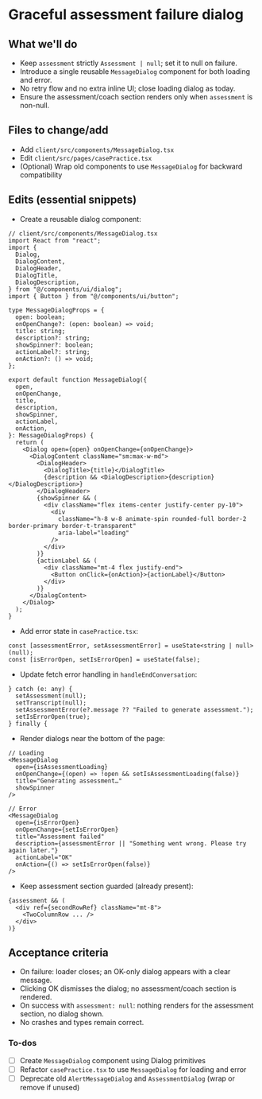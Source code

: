<!-- e9edbe87-5a80-4d12-9702-dca1cc26699c fd516611-40d2-4783-b7fe-3af580b6fad5 -->
# Graceful assessment failure dialog

## What we'll do

- Keep `assessment` strictly `Assessment | null`; set it to null on failure.
- Introduce a single reusable `MessageDialog` component for both loading and error.
- No retry flow and no extra inline UI; close loading dialog as today.
- Ensure the assessment/coach section renders only when `assessment` is non-null.

## Files to change/add

- Add `client/src/components/MessageDialog.tsx`
- Edit `client/src/pages/casePractice.tsx`
- (Optional) Wrap old components to use `MessageDialog` for backward compatibility

## Edits (essential snippets)

- Create a reusable dialog component:
```tsx
// client/src/components/MessageDialog.tsx
import React from "react";
import {
  Dialog,
  DialogContent,
  DialogHeader,
  DialogTitle,
  DialogDescription,
} from "@/components/ui/dialog";
import { Button } from "@/components/ui/button";

type MessageDialogProps = {
  open: boolean;
  onOpenChange?: (open: boolean) => void;
  title: string;
  description?: string;
  showSpinner?: boolean;
  actionLabel?: string;
  onAction?: () => void;
};

export default function MessageDialog({
  open,
  onOpenChange,
  title,
  description,
  showSpinner,
  actionLabel,
  onAction,
}: MessageDialogProps) {
  return (
    <Dialog open={open} onOpenChange={onOpenChange}>
      <DialogContent className="sm:max-w-md">
        <DialogHeader>
          <DialogTitle>{title}</DialogTitle>
          {description && <DialogDescription>{description}</DialogDescription>}
        </DialogHeader>
        {showSpinner && (
          <div className="flex items-center justify-center py-10">
            <div
              className="h-8 w-8 animate-spin rounded-full border-2 border-primary border-t-transparent"
              aria-label="loading"
            />
          </div>
        )}
        {actionLabel && (
          <div className="mt-4 flex justify-end">
            <Button onClick={onAction}>{actionLabel}</Button>
          </div>
        )}
      </DialogContent>
    </Dialog>
  );
}
```

- Add error state in `casePractice.tsx`:
```tsx
const [assessmentError, setAssessmentError] = useState<string | null>(null);
const [isErrorOpen, setIsErrorOpen] = useState(false);
```

- Update fetch error handling in `handleEndConversation`:
```tsx
} catch (e: any) {
  setAssessment(null);
  setTranscript(null);
  setAssessmentError(e?.message ?? "Failed to generate assessment.");
  setIsErrorOpen(true);
} finally {
```

- Render dialogs near the bottom of the page:
```tsx
// Loading
<MessageDialog
  open={isAssessmentLoading}
  onOpenChange={(open) => !open && setIsAssessmentLoading(false)}
  title="Generating assessment…"
  showSpinner
/>

// Error
<MessageDialog
  open={isErrorOpen}
  onOpenChange={setIsErrorOpen}
  title="Assessment failed"
  description={assessmentError || "Something went wrong. Please try again later."}
  actionLabel="OK"
  onAction={() => setIsErrorOpen(false)}
/>
```

- Keep assessment section guarded (already present):
```tsx
{assessment && (
  <div ref={secondRowRef} className="mt-8">
    <TwoColumnRow ... />
  </div>
)}
```


## Acceptance criteria

- On failure: loader closes; an OK-only dialog appears with a clear message.
- Clicking OK dismisses the dialog; no assessment/coach section is rendered.
- On success with `assessment: null`: nothing renders for the assessment section, no dialog shown.
- No crashes and types remain correct.

### To-dos

- [ ] Create `MessageDialog` component using Dialog primitives
- [ ] Refactor `casePractice.tsx` to use `MessageDialog` for loading and error
- [ ] Deprecate old `AlertMessageDialog` and `AssessmentDialog` (wrap or remove if unused)